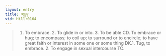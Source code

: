 ```yaml
---
layout: entry
title: འཁྱུད་
vid: Hill:0164
---
```

> 1. To embrace. 2. To glide in or into. 3. To be able CD. To embrace or hug; to encompass; to coil up; to surround or to encircle; to have great faith or interest in some one or some thing DK.1. Tug, to embrace. 2. To engage in sexual intercourse TC.
